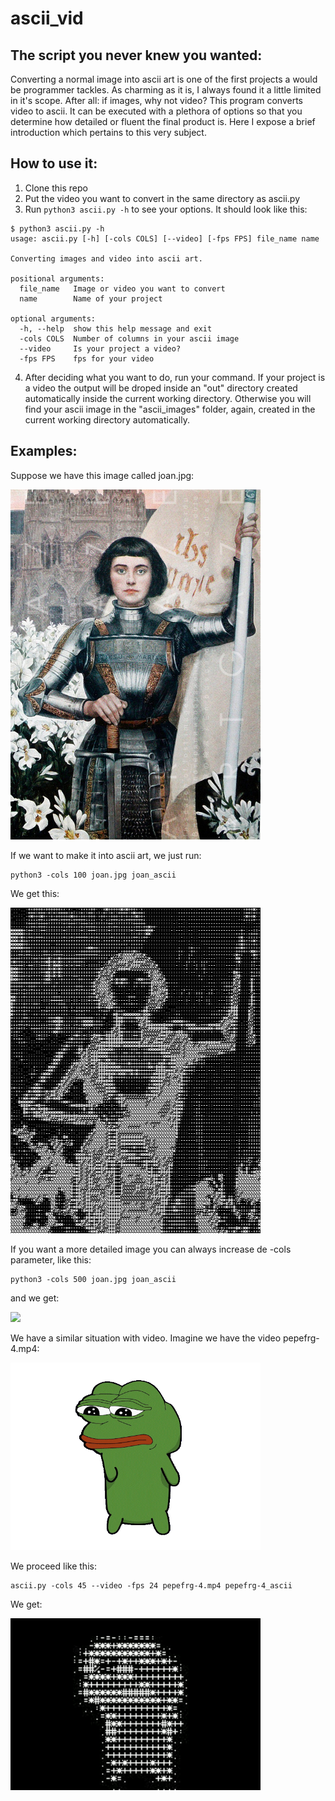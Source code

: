 # ascii_vid
## The script you never knew you wanted:

Converting a normal image into ascii art is one of the first projects a would be programmer tackles. As charming as it is, I always found it a little limited in it's scope. After all: if images, why not video? This program converts video to ascii. It can be executed with a plethora of options so that you determine how detailed or fluent the final product is. Here I expose a brief introduction which pertains to this very subject. 

## How to use it:

1. Clone this repo
2. Put the video you want to convert in the same directory as ascii.py
3. Run ``` python3 ascii.py -h ``` to see your options. It should look like this:
```
$ python3 ascii.py -h
usage: ascii.py [-h] [-cols COLS] [--video] [-fps FPS] file_name name

Converting images and video into ascii art.

positional arguments:
  file_name   Image or video you want to convert
  name        Name of your project

optional arguments:
  -h, --help  show this help message and exit
  -cols COLS  Number of columns in your ascii image
  --video     Is your project a video?
  -fps FPS    fps for your video
```
4. After deciding what you want to do, run your command. If your project is a video the output will be droped inside an "out" directory created automatically inside the current working directory. Otherwise you will find your ascii image in the "ascii_images" folder, again, created in the current working directory automatically.

## Examples:

Suppose we have this image called joan.jpg:



<img src="https://github.com/drpedrazas/ascii_vid/blob/master/joan.jpg" width="400">



If we want to make it into ascii art, we just run:

```
python3 -cols 100 joan.jpg joan_ascii
```
We get this:

<img src="https://github.com/drpedrazas/ascii_vid/blob/master/Examples/joan_ascii_100.jpeg" width="400">

If you want a more detailed image you can always increase de -cols parameter, like this:

```
python3 -cols 500 joan.jpg joan_ascii
```

and we get:

<img src="https://github.com/drpedrazas/ascii_vid/blob/master/Examples/joan_ascii_500.jpeg" width="400">

We have a similar situation with video. Imagine we have the video pepefrg-4.mp4:

<img src="https://github.com/drpedrazas/ascii_vid/blob/master/pepefrg-4.gif" width="400">

We proceed like this:

```
ascii.py -cols 45 --video -fps 24 pepefrg-4.mp4 pepefrg-4_ascii
```

We get:

<img src="https://github.com/drpedrazas/ascii_vid/blob/master/ezgif-1-1df2fd1e17.gif" width="400">

